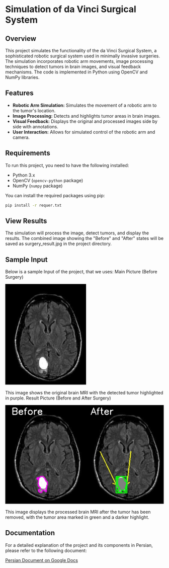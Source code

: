 # Simulation of da Vinci Surgical System

## Overview

This project simulates the functionality of the da Vinci Surgical System, a sophisticated robotic surgical system used in minimally invasive surgeries. The simulation incorporates robotic arm movements, image processing techniques to detect tumors in brain images, and visual feedback mechanisms. The code is implemented in Python using OpenCV and NumPy libraries.

## Features

- **Robotic Arm Simulation:** Simulates the movement of a robotic arm to the tumor's location.
- **Image Processing:** Detects and highlights tumor areas in brain images.
- **Visual Feedback:** Displays the original and processed images side by side with annotations.
- **User Interaction:** Allows for simulated control of the robotic arm and camera.

## Requirements

To run this project, you need to have the following installed:

- Python 3.x
- OpenCV (`opencv-python` package)
- NumPy (`numpy` package)

You can install the required packages using pip:

```bash
pip install -r requer.txt
```


## View Results
The simulation will process the image, detect tumors, and display the results. The combined image showing the "Before" and "After" states will be saved as surgery_result.jpg in the project directory.

## Sample Input

Below is a sample Input of the project, that we uses:
Main Picture (Before Surgery)

![Surgery Before](MRI-Brain-Images-abenign-bmalignant-images.jpg)


This image shows the original brain MRI with the detected tumor highlighted in purple.
Result Picture (Before and After Surgery)

![Surgery Result](surgery_result.jpg)

This image displays the processed brain MRI after the tumor has been removed, with the tumor area marked in green and a darker highlight.


## Documentation

For a detailed explanation of the project and its components in Persian, please refer to the following document:

[Persian Document on Google Docs](https://docs.google.com/document/d/1tc2sFyFv4qnWBKGIZp51objYXnKQNl82DMkY52f90go/edit?usp=sharing)


